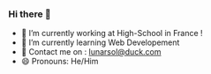 ### Hi there 👋
- 🔭 I’m currently working at High-School in France !
- 🌱 I’m currently learning Web Developement
- 👾 Contact me on : lunarsol@duck.com
- 😄 Pronouns: He/Him
